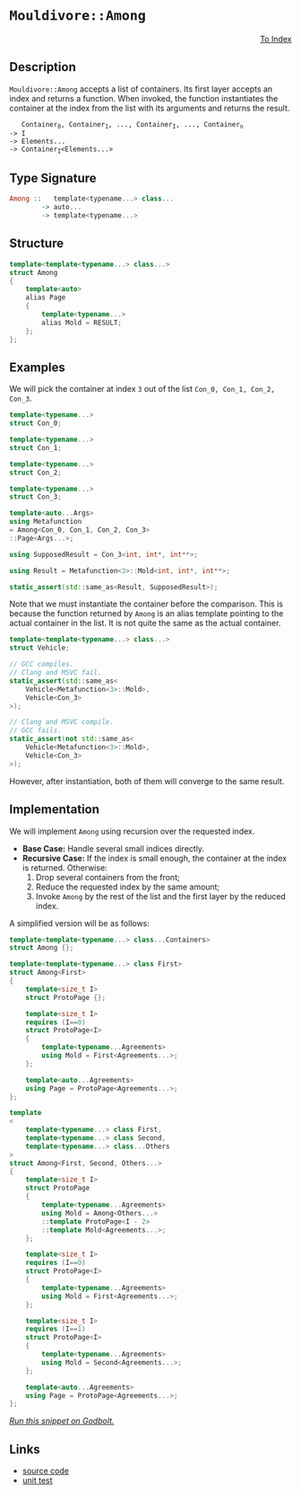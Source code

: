 <!-- Copyright 2024 Feng Mofan
SPDX-License-Identifier: Apache-2.0 -->

# `Mouldivore::Among`

<p style='text-align: right;'><a href="../../../facilities/metafunctions.md#mouldivore-among">To Index</a></p>

## Description

`Mouldivore::Among` accepts a list of containers. Its first layer accepts an index and returns a function.
When invoked, the function instantiates the container at the index from the list with its arguments and returns the result.

<pre><code>   Container<sub>0</sub>, Container<sub>1</sub>, ..., Container<sub>I</sub>, ..., Container<sub>n</sub>
-> I
-> Elements...
-> Container<sub>I</sub>&lt;Elements...&gt;</code></pre>

## Type Signature

```Haskell
Among ::   template<typename...> class...
        -> auto...
        -> template<typename...>
```

## Structure

```C++
template<template<typename...> class...>
struct Among
{
    template<auto>
    alias Page
    {
        template<typename...>
        alias Mold = RESULT;
    };
};
```

## Examples

We will pick the container at index `3` out of the list `Con_0, Con_1, Con_2, Con_3`.

```C++
template<typename...>
struct Con_0;

template<typename...>
struct Con_1;

template<typename...>
struct Con_2;

template<typename...>
struct Con_3;

template<auto...Args>
using Metafunction
= Among<Con_0, Con_1, Con_2, Con_3>
::Page<Args...>;

using SupposedResult = Con_3<int, int*, int**>;

using Result = Metafunction<3>::Mold<int, int*, int**>;

static_assert(std::same_as<Result, SupposedResult>);
```

Note that we must instantiate the container before the comparison.
This is because the function returned by `Among` is an alias template pointing to the actual container in the list.
It is not quite the same as the actual container.

```C++
template<template<typename...> class...>
struct Vehicle;

// GCC compiles.
// Clang and MSVC fail.
static_assert(std::same_as<
    Vehicle<Metafunction<3>::Mold>,
    Vehicle<Con_3>
>);

// Clang and MSVC compile.
// GCC fails.
static_assert(not std::same_as<
    Vehicle<Metafunction<3>::Mold>,
    Vehicle<Con_3>
>);
```

However, after instantiation, both of them will converge to the same result.

## Implementation

We will implement `Among` using recursion over the requested index.

- **Base Case:** Handle several small indices directly.
- **Recursive Case:** If the index is small enough, the container at the index is returned. Otherwise:
  1. Drop several containers from the front;
  2. Reduce the requested index by the same amount;
  3. Invoke `Among` by the rest of the list and the first layer by the reduced index.

A simplified version will be as follows:

```C++
template<template<typename...> class...Containers>
struct Among {};

template<template<typename...> class First>
struct Among<First>
{
    template<size_t I>
    struct ProtoPage {};

    template<size_t I>
    requires (I==0)
    struct ProtoPage<I>
    {
        template<typename...Agreements>
        using Mold = First<Agreements...>;
    };

    template<auto...Agreements>
    using Page = ProtoPage<Agreements...>;
};

template
<
    template<typename...> class First,
    template<typename...> class Second,
    template<typename...> class...Others
>
struct Among<First, Second, Others...>
{
    template<size_t I>
    struct ProtoPage 
    {
        template<typename...Agreements>
        using Mold = Among<Others...>
        ::template ProtoPage<I - 2>
        ::template Mold<Agreements...>;
    };

    template<size_t I>
    requires (I==0)
    struct ProtoPage<I>
    {
        template<typename...Agreements>
        using Mold = First<Agreements...>;
    };

    template<size_t I>
    requires (I==1)
    struct ProtoPage<I>
    {
        template<typename...Agreements>
        using Mold = Second<Agreements...>;
    };

    template<auto...Agreements>
    using Page = ProtoPage<Agreements...>;
};
```

[*Run this snippet on Godbolt.*](https://godbolt.org/#z:OYLghAFBqd5QCxAYwPYBMCmBRdBLAF1QCcAaPECAMzwBtMA7AQwFtMQByARg9KtQYEAysib0QXACx8BBAKoBnTAAUAHpwAMvAFYTStJg1DIApACYAQuYukl9ZATwDKjdAGFUtAK4sGIAMykrgAyeAyYAHI%2BAEaYxCAArACcpAAOqAqETgwe3r566ZmOAqHhUSyx8YF2mA7ZQgRMxAS5Pn7VmPbFDA1NBKWRMXGJKQqNza35XLbj/WGDFcP%2BAJS2qF7EyOwc5v5hyN5YANQm/m7IY%2BhYVKfYJhoAgvcPBJgsqQavp26v75%2BY3wIAE9UoxWJgAHRQ25HA5MBQKKEQjyCJjzYgKW7PMbELwOI4PFgCYAnADsVlJABFTlZHs9fh8mF8zgz/oCQWC2EiYXCEUcAGJ4DEELGPHF4ggEolGb6C4Wip7k55HFVHVlMgFnTIAL0wAH1JQBJBWqo7i/HKYioIjKJjATBkinU/y0p6PU3q5luHX6o0m1XETAARy8QswCiOEGN/mdlI0y2VqvNkst1tQtvt32jd3dqpMStzppVns1Pw5zC5UIewEDb0YBEx/hzDyLqq8mSMRwAsp50CcYwKhWNvtXa2xBIjoU2aYmVfnna7Z2q3oyvUwvEQkaPMHWJ/6Ve2wiSMw7TpSjqmbXbS9vdw3udOXc95zO6Y8S8%2BzkuPyzy%2BCH9gsIGHycpjKQ34rmyv6ghWkJToBvIRkItQCOg4GFsufwauyMH/vBQHwpOEIAPIEAgcSYnS05igQuL4oSxKykOBCkEcyFoAwaFHKR5EYgBz4Fi2qo/t6eC6gaRzZkuyYXlaV72icGH5q6rbFpB2HQZycEQre44NvuRaHp2Pa0H2Z5SoxZw8RR/EYaaIAgCWslpieWZHAAtEcZgGfZjnqa83a9iONY7npRFYk%2BSlUq%2BbpCWpWFej6ElSRhgYhmGEZRmeZ7xtJtESs58mlilcWOkuHr%2BaWwK4ZWOkhXejbNqpRxGSSJlmQOoEimcun1uFj4qXm0WRbFFUJaWSV%2BtRpVpaGgaZdGsZcAmGEyZe6bXlmBnKeVwmVThWlbvVYU%2BW2HZtb2/bnuxqHBWOfX8SNpoviNEHjd866blWx19QZrUXteV2FRtmY9T9E6PYuw2Lo8AD0ABUiNI8jKOw88CNI0cAAq4YNkcyNo3DKPEwTz50mYewMAcXjHN8HFbKk%2BnTfS%2B2abBtkPDJKJ6hoMUs%2B9bN4RCCpcwIepcHz76s2WNXaSL%2BX4tz3mvVLAsy4d8HYgrkrc/4ksPBjiODsKRzYKorAfA6pNvi80ufagW7EMAjXPP9XaYI0VBeFT3SfueDEymc3MaKx3PTEcSuh2LevTQ5rk9U7/V3CrDz/UIXipIUmDoAASuGXi0JK5m698YQsUcZfw6xlfwxFMOp%2BdRx5woBdFwO7ue97dQCN8MfYA57Wl4I1eCFXFej7XA1k5zjSOMgeqEXEBAQJcDkKOCC%2BNm4zet6x6eZxk2c74XtwJinhvw2xKGcab5t/FbSOE7FIkv3%2BtU8sBSda3RkoAGqYAgPABxNT11hrDI4ABxNwbhYSoHeHQcMws4bgLcAYTshg%2BxdiEL/GBVA0S0CQTPJkQDN5KGaCvAg6A14b3hN8Jc/9AHAO%2BB3JgXsfbZF7rcAeQUmzoVKgwoB9Bvgl2Zk2M%2BoCUFoJJBg7s2CYFoHgfQQhYDIHQKOHgugiItbEPnovchDBrRmkodQtgm86EYQEUws4LC2HdwYJwps3DTK3D4aaSxQig7RwVKfGKHBVi0E4AkXgfgOBaFIKgTgbhrDWDNOsTYp4KY8FIAQTQfjVgAGtEiSAhBoSQXBST%2BA0AkDQZgABspSzAAA5Kn6E4JIXgLAJAaBDiEsJESOC8AUCAEOKTQl%2BNIHAWAMBEAgHWAQVIG5yCUAUakBBxAIjgk4KoSppT3KlMkEcYAyBkBHCkBCMwvBs6EBIHgKh0x%2BCCBEGIdgUgZCCEUCodQfTSC6GmAAd2IEwVInAeD%2BMCcE1J4TODEQ3BMyUqAqBHGWas9Zmztm7OyWYSMHhFFxBOIk5YvBelaFWBAJAMy5lTIgAS%2Bg8RgBSDMHwOgrwMSUGiIC6IYQmhAh%2BbwRlzBiBAmItEbQtRelJIUXpYiDBaAsueVgaIXhgBuDELQLp3BeBYBYIYYA4hxVhjqAAN3DICzAqhagbm2EksunRAW0DwNET5nKPBYEBbRPAjSFWkG1cQaIh9KRvBVeaowqTVhUAMM7X%2BeBMBvOIjBVldzhCiHELci58glBqEBa8/QKqUDRMsPoC1XTICrFQIzbI8r3KXDPKYSw1gzBtJdcQU5Oqc22E6Hy7ILhOKTD8NMEI8xyiVAKBkLIAhW09qKNkAYXbhjTBqHY3oExPBtD0BO7oU65hlCGPEcdswB1rr6COldEhVgKDiVsXdtSOBBNIK03g7SoUrLWRsrZOy9lIogLgY5xB0X%2BGWli31qxyJMCwPECAGSQCSH8BCJI/hSSSFyWYSQpTmkJFKSkAJHB6mkEae%2BiEpSuClMqUkSpWGEh5OSP4UpZ7AXtM6d05JvqBnDLxaM0FkyKDErgbM0lCy2CcCaCwTVpJ3JMAIp2LgSQIRcByYc/ARBq1nMjVcmN0g40PMTc83QlKPlfNZX8k9ALnntJBeMjcRwIVHC4zxvjAmSRCZEzk5FLG5lvrMJiqjfTcX4ts6SolJLhgmd43CIwQmuAhxoIXCidKGVMs5RG9lzLuW8ocBGwV9ZhWisBRKqVMraByojUqr12wwn4EDFqnVzy9UGteBGk1SGwnmstcym1uWsXVsdUkl1bqlAeuVUYb1oBnN8ADQoINIaw2MAjXG2TNz5OyEU08sJKmU0%2BtLVYDN1Xs0AfCfmgQhbi0xgW%2BWytcQpO1tW/OptEBXAbqCJxbdixV1pF7d0c7hQ%2B0MCu928dDbJ3rpnVMetXR6izBe2OmYfRztjC3Z2ndy01gbEPZDpDp7z1Ao4MZ4g3HeP8d8xZ4TomNCRmfZJt9H6nM4u/ZgX9wxVtIZQ2h4TuTSTJFJAUyQ0H1nTAR%2BR2wlHsX9MGSMsZYKPNubiOx7YXHYUsAUJqnZmrLP/DGOJl9py9CjejeNyNU2k0BFIGp75CrNPw7I8Chj4LIWi42eLyXRxpfCdl5KCAKLWNot2CsT9PW6OebIEx93IBJeZz1FbvUNuF4o/WVS4LtKID0ueVFiLTro9cp5Xy%2BLcChUirFXlzAkrpWyvlUk7LnX6ukHy427V8qwkleQIa8rghTXPOq1aoEdW7WNYjS191nrOtHmo/6u0/Xg2hvDU65X1yJATfuQm6bOhNdSLTWWpbWb4C5vWwweVsNV47csBWi9Vaa0rb3e97ozb3BfbbRd9AAObuPfu8fwdT3z9zv3394H1%2B3u/YEIuu/m7p15BP6D5oH%2B90Ho3J67aZtKcDI4sBi4S5S4y4ahjC44SYkAE6OZc7LAk5k7/qaZU4gBmDCb%2BD%2BAJDFJ5LNJ4GkjYakY6acAUY9JfqkCZKSAJCgYJCVJlJJCSBJAFLgZcCBBIb%2BAgEXqUFE5pLHoHLkGgEdKCGoHOoURNqSBAA%3D)

## Links

- [source code](../../../../conceptrodon/mouldivore/among.hpp)
- [unit test](../../../../tests/unit/metafunctions/mouldivore/among.test.hpp)
